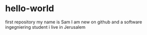 # hello-world
first repository
my name is Sam
I am new on github and a software ingegniering student
i live in Jerusalem 
